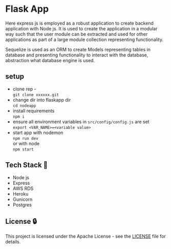 <h1 align="left">Flask App</h1>
<p align="left">

Here express js is employed as a robust application to create backend application with Node js. It is used to create the application in a modular way such that the user module can be extracted and used for other applications as part of a large module collection representing functionality.

Sequelize is used as an ORM to create Models representing tables in database and presenting functionality to interact with the database, abstraction what database engine is used.
</p>

## setup

- clone rep - \
`git clone xxxxxx.git`
- change dir into flaskapp dir \
`cd nodeapp`
- install requirements \
`npm i`
- ensure all environment variables in `src/config/config.js` are set \
`export <VAR_NAME>=<variable value>`
- start app with nodemon \
`npm run dev` \
or with node \
`npm start`

## Tech Stack :poodle:
 
- Node js
- Express
- AWS RDS
- Heroku
- Gunicorn
- Postgres


## License :lock:

This project is licensed under the Apache License - see the [LICENSE](./LICENSE) file for details.